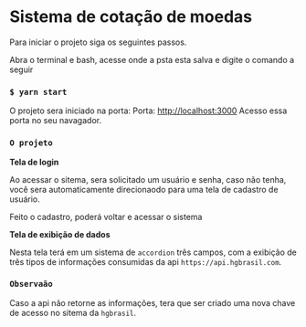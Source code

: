 # Sistema de cotação de moedas

Para iniciar o projeto siga os seguintes passos.

Abra o terminal e bash, acesse onde a psta esta salva e digite o comando a seguir

### `$ yarn start`

O projeto sera iniciado na porta:
Porta: [http://localhost:3000](http://localhost:3000) Acesso essa porta no seu navagador.

### `O projeto`

**Tela de login**

Ao acessar o sitema, sera solicitado um usuário e senha, caso não tenha, você sera automaticamente direcionaodo para uma tela de cadastro de usuário.

Feito o cadastro, poderá voltar e acessar o sistema

**Tela de exibição de dados**

Nesta tela terá em um sistema de `accordion` três campos, com a exibição de três tipos de informações consumidas da api `https://api.hgbrasil.com`. 

### `Observaão`
Caso a api não retorne as informações, tera que ser criado uma nova chave de acesso no sitema da `hgbrasil`.